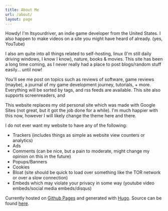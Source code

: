 ```yaml
---
title: About Me
url: /about/
layout: page
---
```


Howdy! I'm Itsyourdriver, an indie game developer from the United States. I also happen to make videos on a site you might have heard of already. (yes, YouTube)

I also am quite into all things related to self-hosting, linux (I'm still daily driving windows, I know I know), nature, books & movies. This site has been a long time coming, as I never really had a place to post blogs/random stuff easily... until now!

You'll see me post on topics such as reviews of software, game reviews (maybe), a journal of my game development journey, tutorials, + more. Everything will be sorted by tags, and rss feeds are available. This site also supports screenreaders, and 

This website replaces my old personal site which was made with Google Sites (not great, but it got the job done for a while). I'm much happier with this now, however I will likely change the theme here and there.

I do not ever want my website to have any of the following:
- Trackers (includes things as simple as website view counters or analytics)
- Ads
- Comments (can be nice, but a pain to moderate, might change my opinion on this in the future)
- Popups/Banners
- Cookies
- Bloat (site should be quick to load over something like the TOR network or over a slow connection)
- Embeds which may violate your privacy in some way (youtube video embeds/social media embeds/disqus)

Currently hosted on [Github Pages](https://pages.github.com/) and generated with [Hugo](https://gohugo.io/). Source can be found [here](https://github.com/Itsyourdriver/itsyourdriver.github.io).